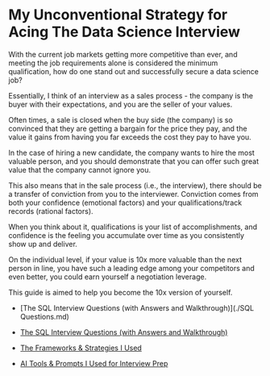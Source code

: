 # My Unconventional Strategy for Acing The Data Science Interview

With the current job markets getting more competitive than ever, and meeting the job requirements alone is considered the minimum qualification, how do one stand out and successfully secure a data science job?

Essentially, I think of an interview as a sales process - the company is the buyer with their expectations, and you are the seller of your values. 

Often times, a sale is closed when the buy side (the company) is so convinced that they are getting a bargain for the price they pay, and the value it gains from having you far exceeds the cost they pay to have you. 

In the case of hiring a new candidate, the company wants to hire the most valuable person, and you should demonstrate that you can offer such great value that the company cannot ignore you. 

This also means that in the sale process (i.e., the interview), there should be a transfer of conviction from you to the interviewer. Conviction comes from both your confidence (emotional factors) and your qualifications/track records (rational factors). 

When you think about it, qualifications is your list of accomplishments, and confidence is the feeling you accumulate over time as you consistently show up and deliver. 

On the individual level, if your value is 10x more valuable than the next person in line, you have such a leading edge among your competitors and even better, you could earn yourself a negotiation leverage. 

This guide is aimed to help you become the 10x version of yourself. 

* [The SQL Interview Questions (with Answers and Walkthrough)](./SQL Questions.md)
* [The SQL Interview Questions (with Answers and Walkthrough)](./SQL%20Questions)


* [The Frameworks & Strategies I Used](./frameworks_strategies.md)
* [AI Tools & Prompts I Used for Interview Prep](./ai_tools_prompts.md)



